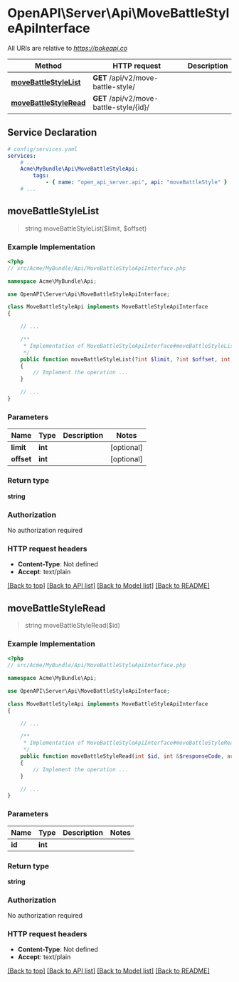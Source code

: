 # OpenAPI\Server\Api\MoveBattleStyleApiInterface

All URIs are relative to *https://pokeapi.co*

Method | HTTP request | Description
------------- | ------------- | -------------
[**moveBattleStyleList**](MoveBattleStyleApiInterface.md#moveBattleStyleList) | **GET** /api/v2/move-battle-style/ | 
[**moveBattleStyleRead**](MoveBattleStyleApiInterface.md#moveBattleStyleRead) | **GET** /api/v2/move-battle-style/{id}/ | 


## Service Declaration
```yaml
# config/services.yaml
services:
    # ...
    Acme\MyBundle\Api\MoveBattleStyleApi:
        tags:
            - { name: "open_api_server.api", api: "moveBattleStyle" }
    # ...
```

## **moveBattleStyleList**
> string moveBattleStyleList($limit, $offset)



### Example Implementation
```php
<?php
// src/Acme/MyBundle/Api/MoveBattleStyleApiInterface.php

namespace Acme\MyBundle\Api;

use OpenAPI\Server\Api\MoveBattleStyleApiInterface;

class MoveBattleStyleApi implements MoveBattleStyleApiInterface
{

    // ...

    /**
     * Implementation of MoveBattleStyleApiInterface#moveBattleStyleList
     */
    public function moveBattleStyleList(?int $limit, ?int $offset, int &$responseCode, array &$responseHeaders): array|object|null
    {
        // Implement the operation ...
    }

    // ...
}
```

### Parameters

Name | Type | Description  | Notes
------------- | ------------- | ------------- | -------------
 **limit** | **int**|  | [optional]
 **offset** | **int**|  | [optional]

### Return type

**string**

### Authorization

No authorization required

### HTTP request headers

 - **Content-Type**: Not defined
 - **Accept**: text/plain

[[Back to top]](#) [[Back to API list]](../../README.md#documentation-for-api-endpoints) [[Back to Model list]](../../README.md#documentation-for-models) [[Back to README]](../../README.md)

## **moveBattleStyleRead**
> string moveBattleStyleRead($id)



### Example Implementation
```php
<?php
// src/Acme/MyBundle/Api/MoveBattleStyleApiInterface.php

namespace Acme\MyBundle\Api;

use OpenAPI\Server\Api\MoveBattleStyleApiInterface;

class MoveBattleStyleApi implements MoveBattleStyleApiInterface
{

    // ...

    /**
     * Implementation of MoveBattleStyleApiInterface#moveBattleStyleRead
     */
    public function moveBattleStyleRead(int $id, int &$responseCode, array &$responseHeaders): array|object|null
    {
        // Implement the operation ...
    }

    // ...
}
```

### Parameters

Name | Type | Description  | Notes
------------- | ------------- | ------------- | -------------
 **id** | **int**|  |

### Return type

**string**

### Authorization

No authorization required

### HTTP request headers

 - **Content-Type**: Not defined
 - **Accept**: text/plain

[[Back to top]](#) [[Back to API list]](../../README.md#documentation-for-api-endpoints) [[Back to Model list]](../../README.md#documentation-for-models) [[Back to README]](../../README.md)

